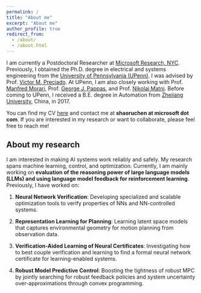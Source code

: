 ```yaml
---
permalink: /
title: "About me"
excerpt: "About me"
author_profile: true
redirect_from: 
  - /about/
  - /about.html
---
```


I am currently a Postdoctoral Researcher at [Microsoft Research, NYC](https://www.microsoft.com/en-us/research/lab/microsoft-research-new-york/). Previously, I obtained the Ph.D. degree in electrical and systems engineering from the [University of Pennsylvania (UPenn)](https://www.upenn.edu/). I was advised by Prof. [Victor M. Preciado](https://sites.google.com/site/victormpreciado/). At UPenn, I am also closely working with Prof. [Manfred Morari](https://directory.seas.upenn.edu/manfred-morari/), Prof. [George J. Pappas](https://www.georgejpappas.org/index.html), and Prof. [Nikolai Matni](https://nikolaimatni.github.io/). Before coming to UPenn, I received a B.E. degree in Automation from [Zhejiang University](https://www.zju.edu.cn/english/), China, in 2017. 

You can find my CV [here](/files/Shaoru_Chen_CV.pdf) and contact me at **shaoruchen at microsoft dot com**. If you are interested in my research or want to collaborate, please feel free to reach me!

## About my research
I am interested in making AI systems work reliably and safely. My research spans machine learning, control, and optimization. Currently, I am mainly working on **evaluation of the reasoning power of large language models (LLMs) and using language model feedback for reinforcement learning**. Previously, I have worked on:

1. **Neural Network Verification**: Developing specialized and scalable optimization tools to verify properties of NNs and NN-controlled systems. 

2. **Representation Learning for Planning**: Learning latent space models that captures environmental geometry for motion planning from observation data. 

3. **Verification-Aided Learning of Neural Certificates**: Investigating how to best couple verification and learning to find a formal neural network certificate for learning-enabled systems. 

4. **Robust Model Predictive Control**: Boosting the tightness of robust MPC by jointly searching for robust feedback policies and system uncertainty over-approximations through convex programming. 


<!-- version 2 -->
<!-- My long-term research goal is to make AI-enabled autonomous systems work safely and reliably in the real world. My research focuses on developing scalable and efficient verification, optimization, and learning tools for safe control of complex nonlinear and learning-enabled systems with formal guarantees. I am interested in extending the scope of model-based methods to directly handle large-scale neural networks (NNs) such that we can naturally interface both learning and model-based methods through NNs and enable orchestration of both classes of methods for autonomous system design. My work includes:

1. **Efficient Verification of NNs and Learning-Enabled Systems**: Certifying robustness of NNs and safety/stability of control systems with large-scale NNs in the loop.

2. **Safe Control of Learning-Enabled Systems**: Designing policies with safety guarantees for learning-enabled systems.

3. **Verification-Guided Learning**: Integrating learning and verification to produce NN policies or certificates with formal guarantees. -->

<!-- I am broadly interested in machine learning, control, and optimization problems that are related to autonomous system design. If you find my work interesting or have any questions, I am happy to have a discussion.  -->

<!-- version 1 -->
<!-- To achieve this, I believe in the following roadmap: First, develop scalable and efficient tools to analyze the safety/reliability of learning-enabled systems. Then, use the safety/reliability metrics to orchestrate the design of all learning modules in the autonomy stack until a desirable level of guarantee is satisfied.  -->

<!-- Following this route, my research has been focused on -->

<!-- 1. **Developing specialized optimization tools for NNs**: How can we efficiently certify the robustness of NNs and the safety/stability of a dynamical system with NNs in the loop? 

2. **Verification-aided learning of safety certificates and safe policies**: How should learning and verification interact to generate NN certificates or policies with formal guarantees?

3. **Safe learning-based control**: How to correct an unsafe policy online with complex learning dynamics?  -->



